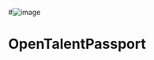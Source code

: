 #![image](https://github.com/espy-talent/OpenTalentPassport/assets/3854055/2bf26b17-09b0-4943-8038-f0eb1c59f4bb)

# OpenTalentPassport
